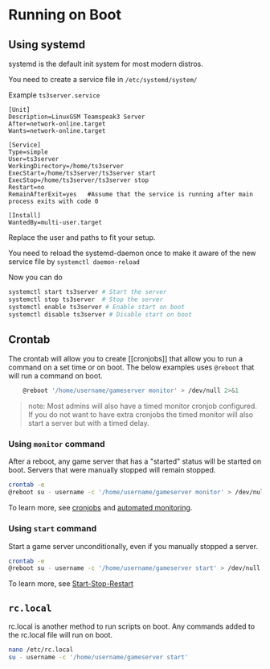# Running on Boot

## Using systemd
systemd is the default init system for most modern distros.

You need to create a service file in `/etc/systemd/system/`

Example `ts3server.service`
```
[Unit]
Description=LinuxGSM Teamspeak3 Server
After=network-online.target
Wants=network-online.target

[Service]
Type=simple
User=ts3server
WorkingDirectory=/home/ts3server
ExecStart=/home/ts3server/ts3server start
ExecStop=/home/ts3server/ts3server stop
Restart=no
RemainAfterExit=yes   #Assume that the service is running after main process exits with code 0

[Install]
WantedBy=multi-user.target
```

Replace the user and paths to fit your setup.

You need to reload the systemd-daemon once to make it aware of the new service file by `systemctl daemon-reload`

Now you can do
```bash
systemctl start ts3server # Start the server
systemctl stop ts3server  # Stop the server
systemctl enable ts3server # Enable start on boot
systemctl disable ts3server # Disable start on boot
```

## Crontab

The crontab will allow you to create \[\[cronjobs\]\] that allow you to run a command on a set time or on boot. The below examples uses `@reboot` that will run a command on boot.

```bash
    @reboot '/home/username/gameserver monitor' > /dev/null 2>&1
```

> note: Most admins will also have a timed monitor cronjob configured. If you do not want to have extra cronjobs the timed monitor will also start a server but with a timed delay.

### Using `monitor` command

After a reboot, any game server that has a "started" status will be started on boot. Servers that were manually stopped will remain stopped.

```bash
crontab -e
@reboot su - username -c '/home/username/gameserver monitor' > /dev/null 2>&1
```

To learn more, see [cronjobs](https://github.com/GameServerManagers/LinuxGSM/wiki/Cronjobs) and [automated monitoring](https://github.com/dgibbs64/linuxgsm/wiki/Monitor#automated-monitoring).

### Using `start` command

Start a game server unconditionally, even if you manually stopped a server.

```bash
crontab -e
@reboot su - username -c '/home/username/gameserver start' > /dev/null 2>&1
```

To learn more, see [Start-Stop-Restart](https://github.com/GameServerManagers/LinuxGSM/wiki/Start-Stop-Restart)

## `rc.local`

rc.local is another method to run scripts on boot. Any commands added to the rc.local file will run on boot.

```bash
nano /etc/rc.local
su - username -c '/home/username/gameserver start'
```
